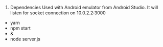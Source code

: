 1. Dependencies
Used with Android emulator from Android Studio.
It will listen for socket connection on 10.0.2.2:3000

- yarn
- npm start
- &
- node server.js
